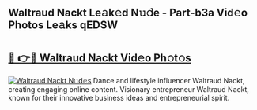 ## Waltraud Nackt Le𝚊k𝚎d N𝚞𝚍e - Part-b3a Vid𝚎o Photos Le𝚊ks qEDSW

# <h2><a href="http://fb8fn8.evod.top/?m=Waltraud+Nackt">🔗 👉🔴 Waltraud Nackt Vid𝚎o Ph𝚘t𝚘s</a></h2>

[![Waltraud Nackt N𝚞d𝚎s](https://i.imgur.com/8V9OHl7.gif)](http://fb8fn8.evod.top/?m=Waltraud+Nackt)
Dance and lifestyle influencer Waltraud Nackt, creating engaging online content. Visionary entrepreneur Waltraud Nackt, known for their innovative business ideas and entrepreneurial spirit. 
